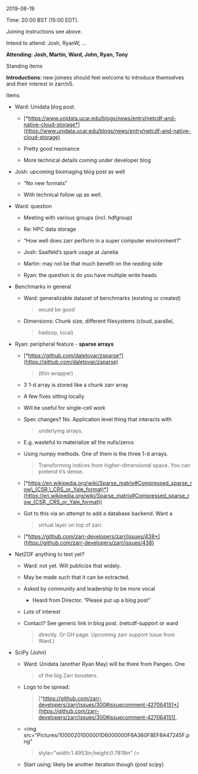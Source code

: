 <span id="anchor-75"></span>2019-06-19

Time: 20:00 BST (15:00 EDT).

Joining instructions see above.

Intend to attend: Josh, RyanW, …

**Attending: Josh, Martin, Ward, John, Ryan, Tony**

<span id="anchor-76"></span>Standing items

<span id="anchor-77"></span>**Introductions**: new joinees should feel
welcome to introduce themselves and their interest in zarr/n5.

<span id="anchor-78"></span>Items

-   Ward: Unidata blog post.

    -   [*https://www.unidata.ucar.edu/blogs/news/entry/netcdf-and-native-cloud-storage*](https://www.unidata.ucar.edu/blogs/news/entry/netcdf-and-native-cloud-storage)

    -   Pretty good resonance

    -   More technical details coming under developer blog

-   Josh: upcoming bioimaging blog post as well

    -   “No new formats”

    -   With technical follow up as well.

-   Ward: question

    -   Meeting with various groups (incl. hdfgroup)

    -   Re: HPC data storage

    -   “How well does zarr perform in a super computer environment?”

    -   Josh: Saalfeld’s spark usage at Janelia

    -   Martin: may not be that much benefit on the *reading* side

    -   Ryan: the question is do you have multiple write heads

-   Benchmarks in general

    -   Ward: generalizable dataset of benchmarks (existing or created)
        > would be good

    -   Dimensions: Chunk size, different filesystems (cloud, parallel,
        > hadoop, local)

-   Ryan: peripheral feature - **sparse arrays**

    -   [*https://github.com/daletovar/zsparse*](https://github.com/daletovar/zsparse)
        > (thin wrapper)

    -   3 1-d array is stored like a chunk zarr array

    -   A few fixes sitting locally

    -   Will be useful for single-cell work

    -   Spec changes? No. Application level thing that interacts with
        > underlying arrays.

    -   E.g. wasteful to materialize all the nulls/zeros

    -   Using numpy methods. One of them is the three 1-d arrays.
        > Transforming indices from higher-dimensional space. You can
        > pretend it’s dense.

    -   [*https://en.wikipedia.org/wiki/Sparse_matrix#Compressed_sparse_row\_(CSR,\_CRS_or_Yale_format)*](https://en.wikipedia.org/wiki/Sparse_matrix#Compressed_sparse_row_(CSR,_CRS_or_Yale_format))

    -   Got to this via an attempt to add a database backend. Want a
        > virtual layer on top of zarr.

    -   [*https://github.com/zarr-developers/zarr/issues/438*](https://github.com/zarr-developers/zarr/issues/438)

-   NetZDF anything to test yet?

    -   Ward: not yet. Will publicize that widely.

    -   May be made such that it can be extracted.

    -   Asked by community and leadership to be more vocal

        -   Heard from Director. “Please put up a blog post”

    -   Lots of interest

    -   Contact? See generic link in blog post. (netcdf-support or ward
        > directly. Or GH page. Upcoming zarr support issue from Ward.)

-   SciPy (John)

    -   Ward: Unidata (another Ryan May) will be there from Pangeo. One
        > of the big Zarr boosters.

    -   Logo to be spread:
        > [*https://github.com/zarr-developers/zarr/issues/300#issuecomment-427064151*](https://github.com/zarr-developers/zarr/issues/300#issuecomment-427064151) 

    -   <img src="Pictures/10000201000001D6000000F6A360F8EF8A47245F.png"
        > style="width:1.4953in;height:0.7819in" />

    -   Start using; likely be another iteration though (post scipy)

